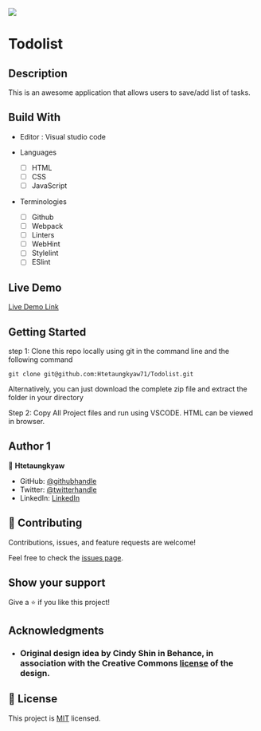 ![](https://img.shields.io/badge/Microverse-blueviolet)

# Todolist

## Description

This is an awesome application that allows users to save/add list of tasks.


## Build With

- Editor : Visual studio code

- Languages

  - [ ] HTML
  - [ ] CSS
  - [ ] JavaScript

- Terminologies
  - [ ] Github
  - [ ] Webpack
  - [ ] Linters
  - [ ] WebHint
  - [ ] Stylelint
  - [ ] ESlint

## Live Demo 

[Live Demo Link](https://htetaungkyaw71.github.io/Todolist/) 

<!-- ## Link to Presentation on this Project

[See Presentation]() -->


## Getting Started

step 1:
Clone this repo locally using git in the command line and the following command

```
git clone git@github.com:Htetaungkyaw71/Todolist.git
```

Alternatively, you can just download the complete zip file and extract the folder in your directory

Step 2:
Copy All Project files and run using VSCODE. HTML can be viewed in browser.



## Author 1

👤 **Htetaungkyaw**

- GitHub: [@githubhandle](https://github.com/Htetaungkyaw71)
- Twitter: [@twitterhandle](https://twitter.com/htetaun91907337)
- LinkedIn: [LinkedIn](https://www.linkedin.com/in/htet-aung-kyaw-9a77271a7/)

## 🤝 Contributing

Contributions, issues, and feature requests are welcome!

Feel free to check the [issues page](https://github.com/Htetaungkyaw71/Todolist/issues).

## Show your support

Give a ⭐️ if you like this project!

## Acknowledgments

- ### Original design idea by **Cindy Shin in Behance**, in association with the Creative Commons [license](./CC.md) of the design.

## 📝 License

This project is [MIT](MIT.md) licensed.
